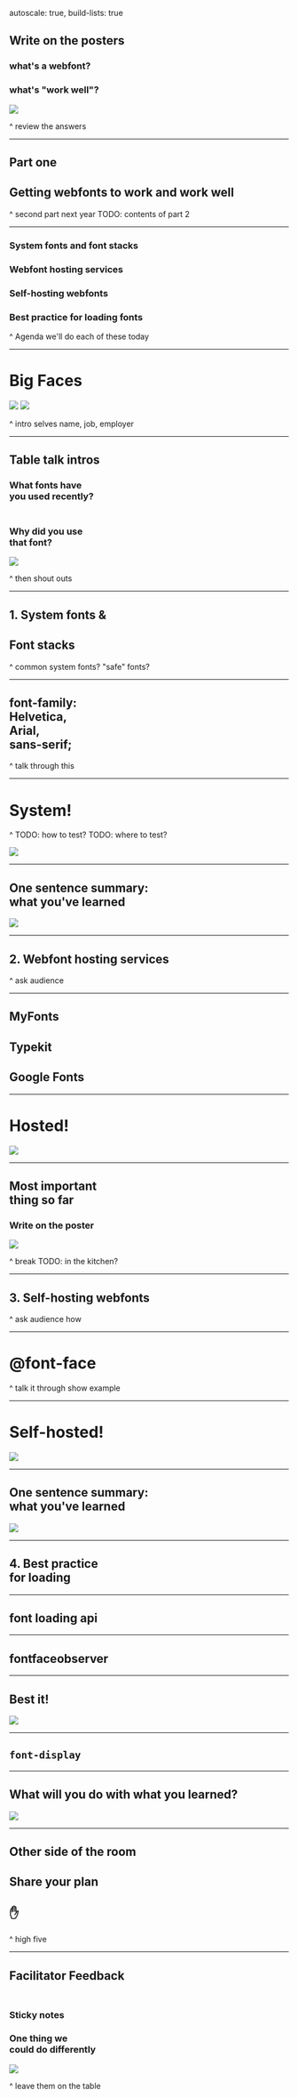 autoscale: true,
build-lists: true

## Write on the posters
### what's a webfont?
### what's "work well"?

![](../img/paper-roll.jpg)

^ review the answers

---

## Part one
## Getting webfonts to work and work well

^ second part next year
TODO: contents of part 2

---

### System fonts and font stacks
### Webfont hosting services
### Self-hosting webfonts
### Best practice for loading fonts

^ Agenda
we'll do each of these today

---

# Big Faces

![](../img/justin.jpg) ![](../img/steve.jpg)

^ intro selves
name, job, employer

---

## Table talk intros

### What fonts have<br> you used recently?<br><br>
### Why did you use<br> that font?

![](../img/paper.jpg)

^ then shout outs

---

## 1. System fonts &
## Font stacks

^ common system fonts?
"safe" fonts?

---

## font-family:<br> Helvetica,<br> Arial,<br> sans-serif;

^ talk through this

---

# System!

^ TODO: how to test?
TODO: where to test?

![](../img/coding.jpg)

---

## One sentence summary:<br> what you've learned

![](../img/discussion.jpg)

---

## 2. Webfont hosting services

^ ask audience

---

## MyFonts
## Typekit
## Google Fonts

---

# Hosted!

![](../img/coding.jpg)

---

## Most important<br> thing so far<br>
### Write on the poster

![](../img/flipchart.jpg)

^ break
TODO: in the kitchen?

---

## 3. Self-hosting webfonts

^ ask audience how

---

# @font-face

^ talk it through
show example

---

# Self-hosted!

![](../img/coding.jpg)

---

## One sentence summary:<br> what you've learned

![](../img/discussion.jpg)

---

## 4. Best practice<br>for loading

---

## font loading api

---

## fontfaceobserver

---

## Best it!

![](../img/coding.jpg)

---

## `font-display`

---


## What will you do with what you learned?

![](../img/the-thinker.jpg)

---

## Other side of the room<br>
## Share your plan<br>
## :hand:

^ high five

---

## Facilitator Feedback<br><br>
### Sticky notes<br>
### One thing we<br> could do differently

![](../img/stickynotes.jpg)

^ leave them on the table
